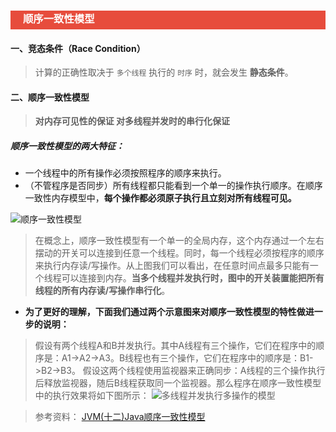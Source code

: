 <h3 style="padding-bottom:6px; padding-left:20px; color:#ffffff; background-color:#E74C3C;">顺序一致性模型</h3>



#### 一、竞态条件（Race Condition）
> 计算的正确性取决于 `多个线程` 执行的 `时序` 时，就会发生 **静态条件**。

#### 二、顺序一致性模型
> **对内存可见性的保证
> 对多线程并发时的串行化保证**

##### 顺序一致性模型的两大特征：
  * 一个线程中的所有操作必须按照程序的顺序来执行。
  * （不管程序是否同步）所有线程都只能看到一个单一的操作执行顺序。在顺序一致性内存模型中，**每个操作都必须原子执行且立刻对所有线程可见。**

![顺序一致性模型](https://upload-images.jianshu.io/upload_images/11476758-f763b4a6a9fff64b.png?imageMogr2/auto-orient/strip%7CimageView2/2/w/1240)

> 在概念上，顺序一致性模型有一个单一的全局内存，这个内存通过一个左右摆动的开关可以连接到任意一个线程。同时，每一个线程必须按程序的顺序来执行内存读/写操作。从上图我们可以看出，在任意时间点最多只能有一个线程可以连接到内存。**当多个线程并发执行时，图中的开关装置能把所有线程的所有内存读/写操作串行化**。

* **为了更好的理解，下面我们通过两个示意图来对顺序一致性模型的特性做进一步的说明：**
> 假设有两个线程A和B并发执行。其中A线程有三个操作，它们在程序中的顺序是：A1->A2->A3。B线程也有三个操作，它们在程序中的顺序是：B1->B2->B3。 
> 假设这两个线程使用监视器来正确同步：A线程的三个操作执行后释放监视器，随后B线程获取同一个监视器。那么程序在顺序一致性模型中的执行效果将如下图所示：
> ![多线程并发执行多操作的模型](https://upload-images.jianshu.io/upload_images/11476758-16bbbed0a7328ca7.png?imageMogr2/auto-orient/strip%7CimageView2/2/w/1240)

> 参考资料：
> [JVM(十二)Java顺序一致性模型](https://blog.csdn.net/yjp198713/article/details/78850590)